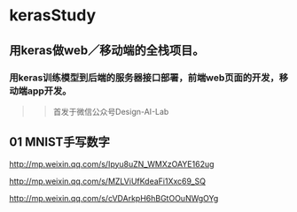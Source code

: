 # kerasStudy
## 用keras做web／移动端的全栈项目。

### 用keras训练模型到后端的服务器接口部署，前端web页面的开发，移动端app开发。

>> 首发于微信公众号Design-AI-Lab


## 01 MNIST手写数字
   
<http://mp.weixin.qq.com/s/Ipyu8uZN_WMXzOAYE162ug>
   
<http://mp.weixin.qq.com/s/MZLViUfKdeaFi1Xxc69_SQ>

<http://mp.weixin.qq.com/s/cVDArkpH6hBGtOOuNWgOYg>
